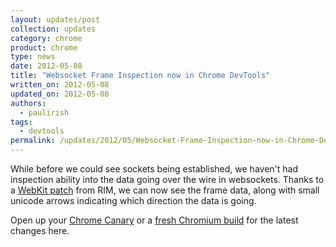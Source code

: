 ```yaml
---
layout: updates/post
collection: updates
category: chrome
product: chrome
type: news
date: 2012-05-08
title: "Websocket Frame Inspection now in Chrome DevTools"
written_on: 2012-05-08
updated_on: 2012-05-08
authors:
  - paulirish
tags:
  - devtools
permalink: /updates/2012/05/Websocket-Frame-Inspection-now-in-Chrome-DevTools.html
---
```

While before we could see sockets being established, we haven't had inspection ability into the data going over the wire in websockets. Thanks to a [WebKit patch](http://trac.webkit.org/changeset/115427) from RIM, we can now see the frame data, along with small unicode arrows indicating which direction the data is going. 

Open up your [Chrome Canary](https://tools.google.com/dlpage/chromesxs) or a [fresh Chromium build](http://download-chromium.appspot.com) for the latest changes here.
